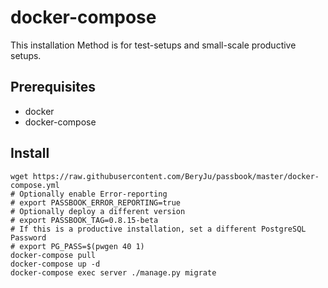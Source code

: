 # docker-compose

This installation Method is for test-setups and small-scale productive setups.

## Prerequisites

-   docker
-   docker-compose

## Install

```
wget https://raw.githubusercontent.com/BeryJu/passbook/master/docker-compose.yml
# Optionally enable Error-reporting
# export PASSBOOK_ERROR_REPORTING=true
# Optionally deploy a different version
# export PASSBOOK_TAG=0.8.15-beta
# If this is a productive installation, set a different PostgreSQL Password
# export PG_PASS=$(pwgen 40 1)
docker-compose pull
docker-compose up -d
docker-compose exec server ./manage.py migrate
```
